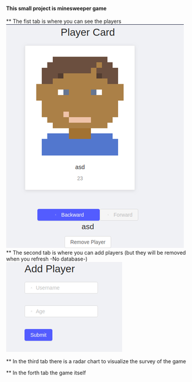#### This small project is minesweeper game
** The fist tab is where you can see the players 
<br /><img src="./Images/playerCard.png" ><br />
** The second tab is where you can add players (but they will be removed when you refresh -No database-) 
<br /><img src="./Images/addPlayerForm.png" ><br />

** In the third tab there is a radar chart to visualize the survey of the game

** In the forth tab the game itself
